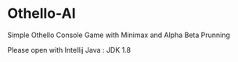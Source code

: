 # Othello-AI
Simple Othello Console Game with Minimax and Alpha Beta Prunning

Please open with Intellij
Java : JDK 1.8

